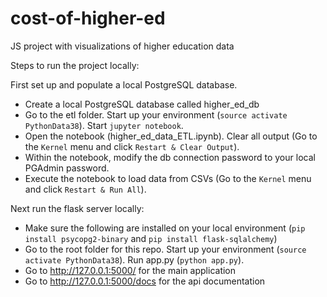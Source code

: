 # cost-of-higher-ed
JS project with visualizations of higher education data

Steps to run the project locally: 

First set up and populate a local PostgreSQL database. 
- Create a local PostgreSQL database called higher_ed_db 
- Go to the etl folder. Start up your environment (`source activate PythonData38`). Start `jupyter notebook`. 
- Open the notebook (higher_ed_data_ETL.ipynb). Clear all output (Go to the `Kernel` menu and click `Restart & Clear Output`).
- Within the notebook, modify the db connection password to your local PGAdmin password. 
- Execute the notebook to load data from CSVs (Go to the `Kernel` menu and click `Restart & Run All`).

Next run the flask server locally: 
- Make sure the following are installed on your local environment (`pip install psycopg2-binary` and `pip install flask-sqlalchemy`) 
- Go to the root folder for this repo. Start up your environment (`source activate PythonData38`). Run app.py (`python app.py`). 
- Go to http://127.0.0.1:5000/ for the main application 
- Go to http://127.0.0.1:5000/docs for the api documentation 
